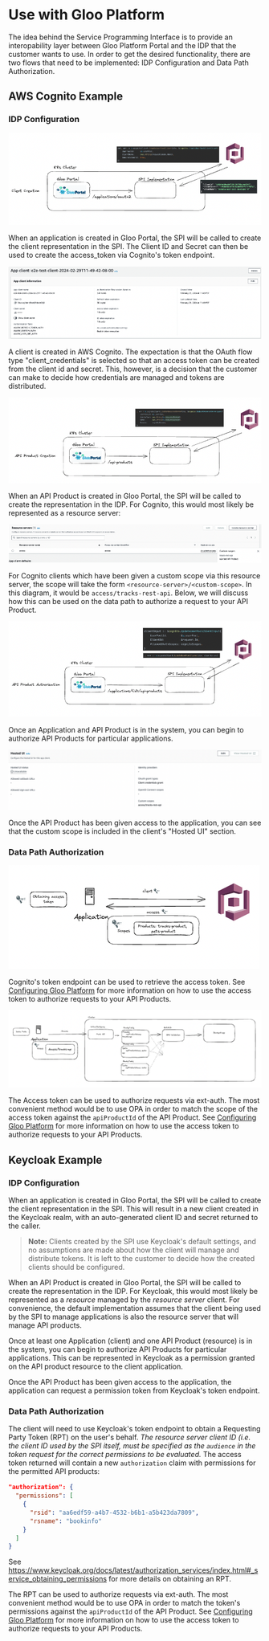 # Use with Gloo Platform

The idea behind the Service Programming Interface is to provide an interopability layer between Gloo Platform Portal and the IDP that the customer wants to use. In order to get the desired functionality, there are two flows that need to be implemented: IDP Configuration and Data Path Authorization.

## AWS Cognito Example

### IDP Configuration

![Create Client Flow](./images/create-client-flow.png)

When an application is created in Gloo Portal, the SPI will be called to create the client representation in the SPI. The Client ID and Secret can then be used to create the access_token via Cognito's token endpoint.

![Cognito Client](./images/cognito-client.png)

A client is created in AWS Cognito. The expectation is that the OAuth flow type "client_credentials" is selected so that an access token can be created from the client id and secret. This, however, is a decision that the customer can make to decide how credentials are managed and tokens are distributed.

![Create API Product Flow](./images/create-api-product-flow.png)

When an API Product is created in Gloo Portal, the SPI will be called to create the representation in the IDP. For Cognito, this would most likely be represented as a resource server:

![Cognito Resource Server](./images/cognito-resource-server.png)

For Cognito clients which have been given a custom scope via this resource server, the scope will take the form `<resource-server>/<custom-scope>`. In this diagram, it would be `access/tracks-rest-api`. Below, we will discuss how this can be used on the data path to authorize a request to your API Product.

![Add API Product to Application Flow](./images/app-authorize-api-product-flow.png)

Once an Application and API Product is in the system, you can begin to authorize API Products for particular applications.

![Adding Scopes to Applications](./images/tracks-rest-api-custom-scope.png)

Once the API Product has been given access to the application, you can see that the custom scope is included in the client's "Hosted UI" section.

### Data Path Authorization

![Obtaining Access Token](./images/retrieve-credentials.png)

Cognito's token endpoint can be used to retrieve the access token. See [Configuring Gloo Platform](./configuring-gloo-platform.md) for more information on how to use the access token to authorize requests to your API Products.

![Data Path](./images/data-path.png)

The Access token can be used to authorize requests via ext-auth. The most convenient method would be to use OPA in order to match the scope of the access token against the `apiProductId` of the API Product. See [Configuring Gloo Platform](./configuring-gloo-platform.md) for more information on how to use the access token to authorize requests to your API Products.

## Keycloak Example

### IDP Configuration

When an application is created in Gloo Portal, the SPI will be called to create the client representation in the SPI. This will result in a new client created in the Keycloak realm, with an auto-generated client ID and secret returned to the caller.

> **Note:** Clients created by the SPI use Keycloak's default settings, and no assumptions are made about how the client will manage and distribute tokens. It is left to the customer to decide how the created clients should be configured.

When an API Product is created in Gloo Portal, the SPI will be called to create the representation in the IDP. For Keycloak, this would most likely be represented as a _resource_ managed by the _resource server_ client. For convenience, the default implementation assumes that the client being used by the SPI to manage applications is also the resource server that will manage API products.

Once at least one Application (client) and one API Product (resource) is in the system, you can begin to authorize API Products for particular applications. This can be represented in Keycloak as a permission granted on the API product resource to the client application.

Once the API Product has been given access to the application, the application can request a permission token from Keycloak's token endpoint.

### Data Path Authorization

The client will need to use Keycloak's token endpoint to obtain a Requesting Party Token (RPT) on the user's behalf. _The resource server client ID (i.e. the client ID used by the SPI itself, must be specified as the `audience` in the token request for the correct permissions to be evaluated._ The access token returned will contain a new `authorization` claim with permissions for the permitted API products:

```json
"authorization": {
  "permissions": [
    {
      "rsid": "aa6edf59-a4b7-4532-b6b1-a5b423da7809",
      "rsname": "bookinfo"
    }
  ]
}
```

See <https://www.keycloak.org/docs/latest/authorization_services/index.html#_service_obtaining_permissions> for more details on obtaining an RPT.

The RPT can be used to authorize requests via ext-auth. The most convenient method would be to use OPA in order to match the token's permissions against the `apiProductId` of the API Product. See [Configuring Gloo Platform](./configuring-gloo-platform.md) for more information on how to use the access token to authorize requests to your API Products.
